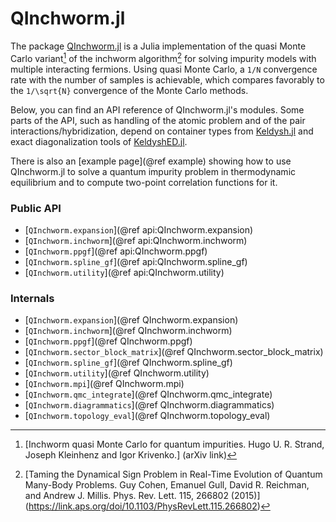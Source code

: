# QInchworm.jl

The package [QInchworm.jl](https://github.com/krivenko/QInchworm.jl)
is a Julia implementation of the quasi Monte Carlo variant[^1]
of the inchworm algorithm[^2] for solving impurity models with multiple
interacting fermions. Using quasi Monte Carlo, a ``1/N`` convergence rate with
the number of samples is achievable, which compares favorably to the
``1/\sqrt{N}`` convergence of the Monte Carlo methods.

Below, you can find an API reference of QInchworm.jl's modules.
Some parts of the API, such as handling of the atomic problem and of the pair
interactions/hybridization, depend on container types from
[Keldysh.jl](https://github.com/kleinhenz/Keldysh.jl) and exact diagonalization
tools of [KeldyshED.jl](https://github.com/krivenko/KeldyshED.jl).

There is also an [example page](@ref example) showing how to use QInchworm.jl
to solve a quantum impurity problem in thermodynamic equilibrium and to compute
two-point correlation functions for it.

[^1]: [Inchworm quasi Monte Carlo for quantum impurities.
       Hugo U. R. Strand, Joseph Kleinhenz and Igor Krivenko.]
      (arXiv link)
[^2]: [Taming the Dynamical Sign Problem in Real-Time Evolution of Quantum
       Many-Body Problems.
       Guy Cohen, Emanuel Gull, David R. Reichman, and Andrew J. Millis.
       Phys. Rev. Lett. 115, 266802 (2015)]
      (https://link.aps.org/doi/10.1103/PhysRevLett.115.266802)

### Public API

- [`QInchworm.expansion`](@ref api:QInchworm.expansion)
- [`QInchworm.inchworm`](@ref api:QInchworm.inchworm)
- [`QInchworm.ppgf`](@ref api:QInchworm.ppgf)
- [`QInchworm.spline_gf`](@ref api:QInchworm.spline_gf)
- [`QInchworm.utility`](@ref api:QInchworm.utility)

### Internals

- [`QInchworm.expansion`](@ref QInchworm.expansion)
- [`QInchworm.inchworm`](@ref QInchworm.inchworm)
- [`QInchworm.ppgf`](@ref QInchworm.ppgf)
- [`QInchworm.sector_block_matrix`](@ref QInchworm.sector_block_matrix)
- [`QInchworm.spline_gf`](@ref QInchworm.spline_gf)
- [`QInchworm.utility`](@ref QInchworm.utility)
- [`QInchworm.mpi`](@ref QInchworm.mpi)
- [`QInchworm.qmc_integrate`](@ref QInchworm.qmc_integrate)
- [`QInchworm.diagrammatics`](@ref QInchworm.diagrammatics)
- [`QInchworm.topology_eval`](@ref QInchworm.topology_eval)